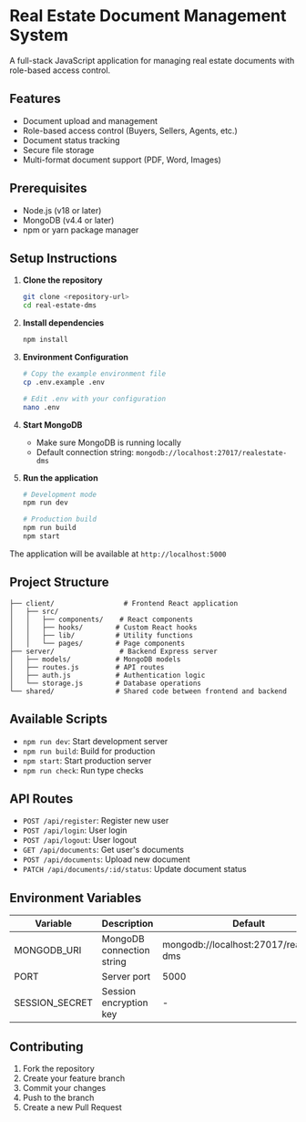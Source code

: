 # Real Estate Document Management System

A full-stack JavaScript application for managing real estate documents with role-based access control.

## Features

- Document upload and management
- Role-based access control (Buyers, Sellers, Agents, etc.)
- Document status tracking
- Secure file storage
- Multi-format document support (PDF, Word, Images)

## Prerequisites

- Node.js (v18 or later)
- MongoDB (v4.4 or later)
- npm or yarn package manager

## Setup Instructions

1. **Clone the repository**
   ```bash
   git clone <repository-url>
   cd real-estate-dms
   ```

2. **Install dependencies**
   ```bash
   npm install
   ```

3. **Environment Configuration**
   ```bash
   # Copy the example environment file
   cp .env.example .env
   
   # Edit .env with your configuration
   nano .env
   ```

4. **Start MongoDB**
   - Make sure MongoDB is running locally
   - Default connection string: `mongodb://localhost:27017/realestate-dms`

5. **Run the application**
   ```bash
   # Development mode
   npm run dev
   
   # Production build
   npm run build
   npm start
   ```

The application will be available at `http://localhost:5000`

## Project Structure

```
├── client/                 # Frontend React application
│   ├── src/
│   │   ├── components/    # React components
│   │   ├── hooks/        # Custom React hooks
│   │   ├── lib/          # Utility functions
│   │   └── pages/        # Page components
├── server/                # Backend Express server
│   ├── models/           # MongoDB models
│   ├── routes.js         # API routes
│   ├── auth.js           # Authentication logic
│   └── storage.js        # Database operations
└── shared/               # Shared code between frontend and backend
```

## Available Scripts

- `npm run dev`: Start development server
- `npm run build`: Build for production
- `npm start`: Start production server
- `npm run check`: Run type checks

## API Routes

- `POST /api/register`: Register new user
- `POST /api/login`: User login
- `POST /api/logout`: User logout
- `GET /api/documents`: Get user's documents
- `POST /api/documents`: Upload new document
- `PATCH /api/documents/:id/status`: Update document status

## Environment Variables

| Variable | Description | Default |
|----------|-------------|---------|
| MONGODB_URI | MongoDB connection string | mongodb://localhost:27017/realestate-dms |
| PORT | Server port | 5000 |
| SESSION_SECRET | Session encryption key | - |

## Contributing

1. Fork the repository
2. Create your feature branch
3. Commit your changes
4. Push to the branch
5. Create a new Pull Request

